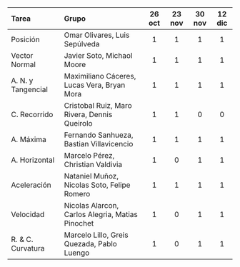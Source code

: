 | **Tarea** |  **Grupo** 												|26 oct	| 23 nov| 30 nov|12 dic |
|:--|:-																	|:-----:|:-----:|:-----:|:-----:|
| Posición 		|   Omar Olivares, Luis Sepúlveda						|   1	|   1	|   1	|   1   |
| Vector Normal |   Javier Soto, Michaol Moore							|   1	|   1	|   1	|   1   |
| A. N. y Tangencial |   Maximiliano Cáceres, Lucas Vera, Bryan Mora	|   1	|   1	|   1	|   1   |
| C. Recorrido 	|   Cristobal Ruiz, Maro Rivera, Dennis Queirolo		|   1	|   1	|   0	|   0   |
| A. Máxima 	|   Fernando Sanhueza, Bastian Villavicencio			|   1	|   1	|   1	|   1   |
| A. Horizontal |   Marcelo Pérez, Christian Valdivia					|   1	|   0	|   1	|   1   |
| Aceleración 	|  	Nataniel Muñoz, Nicolas Soto, Felipe Romero		|   1	|   1	|   1	|   1   |
| Velocidad 	|  	Nicolas Alarcon, Carlos Alegria, Matias Pinochet	|   1	|   0	|   1	|   1   |
| R. & C. Curvatura |  	Marcelo Lillo, Greis Quezada, Pablo Luengo		|   1	|   0	|   1	|   1   |
